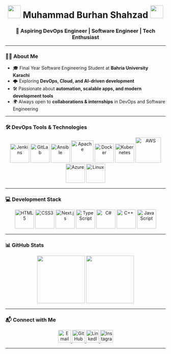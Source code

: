 <!-- Profile README -->

<h1 align="center">
  <img src="https://cdn-icons-png.flaticon.com/512/25/25231.png" width="40"/>  
  Muhammad Burhan Shahzad  
  <img src="https://upload.wikimedia.org/wikipedia/commons/3/32/Flag_of_Pakistan.svg" width="40"/>
</h1>

<h3 align="center">🚀 Aspiring DevOps Engineer | Software Engineer | Tech Enthusiast</h3>

---

### 👨‍💻 About Me  
- 🎓 Final Year Software Engineering Student at **Bahria University Karachi**  
- 🌩️ Exploring **DevOps, Cloud, and AI-driven development**  
- 🛠️ Passionate about **automation, scalable apps, and modern development tools**  
- 🌍 Always open to **collaborations & internships** in DevOps and Software Engineering  

---

### 🛠️ DevOps Tools & Technologies  

<p align="center">
  <img src="https://www.jenkins.io/images/logos/jenkins/jenkins.png" width="60" title="Jenkins"/>
  <img src="https://cdn.jsdelivr.net/gh/devicons/devicon/icons/gitlab/gitlab-original.svg" width="60" title="GitLab"/>
  <img src="https://cdn.jsdelivr.net/gh/devicons/devicon/icons/ansible/ansible-original.svg" width="60" title="Ansible"/>
  <img src="https://upload.wikimedia.org/wikipedia/commons/7/7e/Apache_Feather_Logo.svg" width="70" title="Apache"/>
  <img src="https://cdn.jsdelivr.net/gh/devicons/devicon/icons/docker/docker-original.svg" width="60" title="Docker"/>
  <img src="https://cdn.jsdelivr.net/gh/devicons/devicon/icons/kubernetes/kubernetes-plain.svg" width="60" title="Kubernetes"/>
    <img src="https://download.logo.wine/logo/Amazon_Web_Services/Amazon_Web_Services-Logo.wine.png" width="80" title="AWS"/>
  <img src="https://cdn.jsdelivr.net/gh/devicons/devicon/icons/azure/azure-original.svg" width="60" title="Azure"/>
  <img src="https://cdn.jsdelivr.net/gh/devicons/devicon/icons/linux/linux-original.svg" width="60" title="Linux"/>
</p>


---

### 💻 Development Stack  

<p align="center">
  <img src="https://cdn.jsdelivr.net/gh/devicons/devicon/icons/html5/html5-original.svg" width="60" title="HTML5"/>
  <img src="https://cdn.jsdelivr.net/gh/devicons/devicon/icons/css3/css3-original.svg" width="60" title="CSS3"/>
  <img src="https://cdn.jsdelivr.net/gh/devicons/devicon/icons/nextjs/nextjs-original.svg" width="60" title="Next.js"/>
  <img src="https://cdn.jsdelivr.net/gh/devicons/devicon/icons/typescript/typescript-original.svg" width="60" title="TypeScript"/>
  <img src="https://cdn.jsdelivr.net/gh/devicons/devicon/icons/csharp/csharp-original.svg" width="60" title="C#"/>
  <img src="https://cdn.jsdelivr.net/gh/devicons/devicon/icons/cplusplus/cplusplus-original.svg" width="60" title="C++"/>
  <img src="https://cdn.jsdelivr.net/gh/devicons/devicon/icons/javascript/javascript-original.svg" width="60" title="JavaScript"/>
</p>

---

### 📊 GitHub Stats  

<p align="center">
  <img src="https://github-readme-stats.vercel.app/api?username=MuhammadBurhanShahzad&show_icons=true&theme=tokyonight" height="150"/>
  <img src="https://github-readme-stats.vercel.app/api/top-langs/?username=MuhammadBurhanShahzad&layout=compact&theme=tokyonight" height="150"/>
</p>

---

### 📬 Connect with Me  

<p align="center">
  <a href="mailto:burishahzada7728@gmail.com">
    <img src="https://cdn-icons-png.flaticon.com/512/732/732200.png" width="40" title="Email"/>
  </a>
 <a href="https://github.com/MuhammadBurhanShahzad">
    <img src="https://cdn-icons-png.flaticon.com/512/733/733553.png" width="40" title="GitHub"/>
  </a>
  <a href="https://www.linkedin.com/in/burhan01/">
    <img src="https://cdn-icons-png.flaticon.com/512/145/145807.png" width="40" title="LinkedIn"/>
  </a>
  <a href="https://www.instagram.com/tg_burhan?igsh=MXYwaXZ3amtvMGMxOQ==">
    <img src="https://cdn-icons-png.flaticon.com/512/2111/2111463.png" width="40" title="Instagram"/>
  </a>
</p>

---

